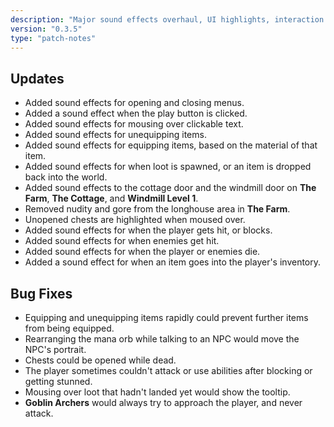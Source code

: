 ```yaml
---
description: "Major sound effects overhaul, UI highlights, interaction improvements, and fixes for equipment and NPC portraits."
version: "0.3.5"
type: "patch-notes"
---
```


## Updates

- Added sound effects for opening and closing menus.
- Added a sound effect when the play button is clicked.
- Added sound effects for mousing over clickable text.
- Added sound effects for unequipping items.
- Added sound effects for equipping items, based on the material of that item.
- Added sound effects for when loot is spawned, or an item is dropped back into the world.
- Added sound effects to the cottage door and the windmill door on **The Farm**, **The Cottage**, and **Windmill Level 1**.
- Removed nudity and gore from the longhouse area in **The Farm**.
- Unopened chests are highlighted when moused over.
- Added sound effects for when the player gets hit, or blocks.
- Added sound effects for when enemies get hit.
- Added sound effects for when the player or enemies die.
- Added a sound effect for when an item goes into the player's inventory.

## Bug Fixes

- Equipping and unequipping items rapidly could prevent further items from being equipped.
- Rearranging the mana orb while talking to an NPC would move the NPC's portrait.
- Chests could be opened while dead.
- The player sometimes couldn't attack or use abilities after blocking or getting stunned.
- Mousing over loot that hadn't landed yet would show the tooltip.
- **Goblin Archers** would always try to approach the player, and never attack.